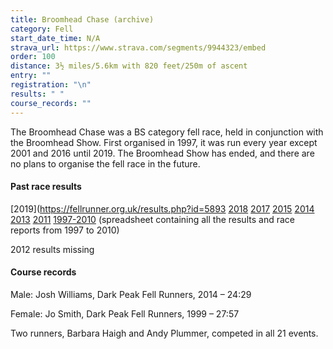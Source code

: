 ```yaml
---
title: Broomhead Chase (archive)
category: Fell
start_date_time: N/A
strava_url: https://www.strava.com/segments/9944323/embed
order: 100
distance: 3½ miles/5.6km with 820 feet/250m of ascent
entry: ""
registration: "\n"
results: " "
course_records: ""
---
```

The Broomhead Chase was a BS category fell race, held in conjunction with the Broomhead Show. First organised in 1997, it was run every year except 2001 and 2016 until 2019. The Broomhead Show has ended, and there are no plans to organise the fell race in the future.

#### Past race results

[2019](https://fellrunner.org.uk/results.php?id=5893
[2018](http://pfrac.co.uk/wp-content/uploads/2018/07/Broomhead-Chase-2018-Results.pdf)
[2017](http://pfrac.co.uk/wp-content/uploads/2017/07/Broomhead-Chase-2017-Results.pdf)
[2015](http://pfrac.co.uk/wp-content/uploads/2015/07/Broomhead-Chase-2015-Results.pdf)
[2014](http://pfrac.co.uk/wp-content/uploads/2014/07/Broomhead-Chase-2014-Results.pdf)
[2013](http://pfrac.co.uk/wp-content/uploads/2014/10/Broomhead-Chase-2013-Results.pdf)
[2011](http://pfrac.co.uk/wp-content/uploads/2014/10/Broomhead-Chase-2011-Results.pdf)
[1997-2010](http://pfrac.co.uk/wp-content/uploads/2014/10/Broomhead-Chase-1997-2010-Results.xlsx-2010) (spreadsheet containing all the results and race reports from 1997 to 2010)

2012 results missing

#### Course records

Male: Josh Williams, Dark Peak Fell Runners, 2014 &ndash; 24:29

Female: Jo Smith, Dark Peak Fell Runners, 1999 &ndash; 27:57

Two runners, Barbara Haigh and Andy Plummer, competed in all 21 events.
